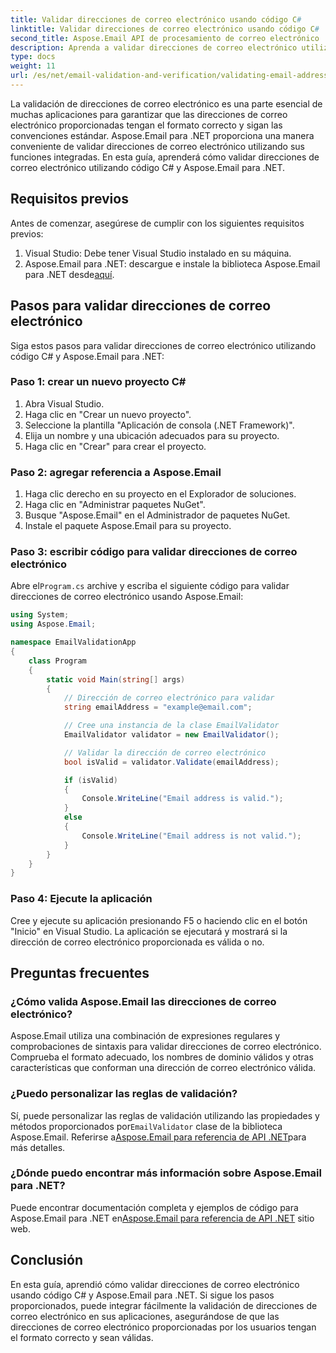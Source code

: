```yaml
---
title: Validar direcciones de correo electrónico usando código C#
linktitle: Validar direcciones de correo electrónico usando código C#
second_title: Aspose.Email API de procesamiento de correo electrónico .NET
description: Aprenda a validar direcciones de correo electrónico utilizando C# y Aspose.Email para .NET. Garantice datos de correo electrónico precisos en sus aplicaciones.
type: docs
weight: 11
url: /es/net/email-validation-and-verification/validating-email-addresses-using-csharp-code/
---
```


La validación de direcciones de correo electrónico es una parte esencial de muchas aplicaciones para garantizar que las direcciones de correo electrónico proporcionadas tengan el formato correcto y sigan las convenciones estándar. Aspose.Email para .NET proporciona una manera conveniente de validar direcciones de correo electrónico utilizando sus funciones integradas. En esta guía, aprenderá cómo validar direcciones de correo electrónico utilizando código C# y Aspose.Email para .NET.

## Requisitos previos

Antes de comenzar, asegúrese de cumplir con los siguientes requisitos previos:

1. Visual Studio: Debe tener Visual Studio instalado en su máquina.
2.  Aspose.Email para .NET: descargue e instale la biblioteca Aspose.Email para .NET desde[aquí](https://releases.aspose.com/email/net).

## Pasos para validar direcciones de correo electrónico

Siga estos pasos para validar direcciones de correo electrónico utilizando código C# y Aspose.Email para .NET:

### Paso 1: crear un nuevo proyecto C#

1. Abra Visual Studio.
2. Haga clic en "Crear un nuevo proyecto".
3. Seleccione la plantilla "Aplicación de consola (.NET Framework)".
4. Elija un nombre y una ubicación adecuados para su proyecto.
5. Haga clic en "Crear" para crear el proyecto.

### Paso 2: agregar referencia a Aspose.Email

1. Haga clic derecho en su proyecto en el Explorador de soluciones.
2. Haga clic en "Administrar paquetes NuGet".
3. Busque "Aspose.Email" en el Administrador de paquetes NuGet.
4. Instale el paquete Aspose.Email para su proyecto.

### Paso 3: escribir código para validar direcciones de correo electrónico

 Abre el`Program.cs` archive y escriba el siguiente código para validar direcciones de correo electrónico usando Aspose.Email:

```csharp
using System;
using Aspose.Email;

namespace EmailValidationApp
{
    class Program
    {
        static void Main(string[] args)
        {
            // Dirección de correo electrónico para validar
            string emailAddress = "example@email.com";

            // Cree una instancia de la clase EmailValidator
            EmailValidator validator = new EmailValidator();

            // Validar la dirección de correo electrónico
            bool isValid = validator.Validate(emailAddress);

            if (isValid)
            {
                Console.WriteLine("Email address is valid.");
            }
            else
            {
                Console.WriteLine("Email address is not valid.");
            }
        }
    }
}
```

### Paso 4: Ejecute la aplicación

Cree y ejecute su aplicación presionando F5 o haciendo clic en el botón "Inicio" en Visual Studio. La aplicación se ejecutará y mostrará si la dirección de correo electrónico proporcionada es válida o no.

## Preguntas frecuentes

### ¿Cómo valida Aspose.Email las direcciones de correo electrónico?

Aspose.Email utiliza una combinación de expresiones regulares y comprobaciones de sintaxis para validar direcciones de correo electrónico. Comprueba el formato adecuado, los nombres de dominio válidos y otras características que conforman una dirección de correo electrónico válida.

### ¿Puedo personalizar las reglas de validación?

 Sí, puede personalizar las reglas de validación utilizando las propiedades y métodos proporcionados por`EmailValidator` clase de la biblioteca Aspose.Email. Referirse a[Aspose.Email para referencia de API .NET](https://reference.aspose.com/email/net/aspose.email/tools/emailvalidator)para más detalles.

### ¿Dónde puedo encontrar más información sobre Aspose.Email para .NET?

 Puede encontrar documentación completa y ejemplos de código para Aspose.Email para .NET en[Aspose.Email para referencia de API .NET](https://reference.aspose.com/email/net) sitio web.

## Conclusión

En esta guía, aprendió cómo validar direcciones de correo electrónico usando código C# y Aspose.Email para .NET. Si sigue los pasos proporcionados, puede integrar fácilmente la validación de direcciones de correo electrónico en sus aplicaciones, asegurándose de que las direcciones de correo electrónico proporcionadas por los usuarios tengan el formato correcto y sean válidas.